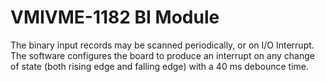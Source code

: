 # VMIVME-1182 BI Module

The binary input records may be scanned periodically, or on I/O
Interrupt. The software configures the board to produce an interrupt
on any change of state (both rising edge and falling edge) with a
40 ms debounce time.

